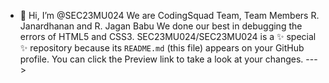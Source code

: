 - 👋 Hi, I’m @SEC23MU024
We are CodingSquad Team, Team Members R. Janardhanan and R. Jagan Babu
We done our best in debugging the errors of HTML5 and CSS3.
SEC23MU024/SEC23MU024 is a ✨ special ✨ repository because its `README.md` (this file) appears on your GitHub profile.
You can click the Preview link to take a look at your changes.
--->
